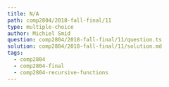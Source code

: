 ```yaml
---
title: N/A
path: comp2804/2018-fall-final/11
type: multiple-choice
author: Michiel Smid
question: comp2804/2018-fall-final/11/question.ts
solution: comp2804/2018-fall-final/11/solution.md
tags:
  - comp2804
  - comp2804-final
  - comp2804-recursive-functions
---
```

